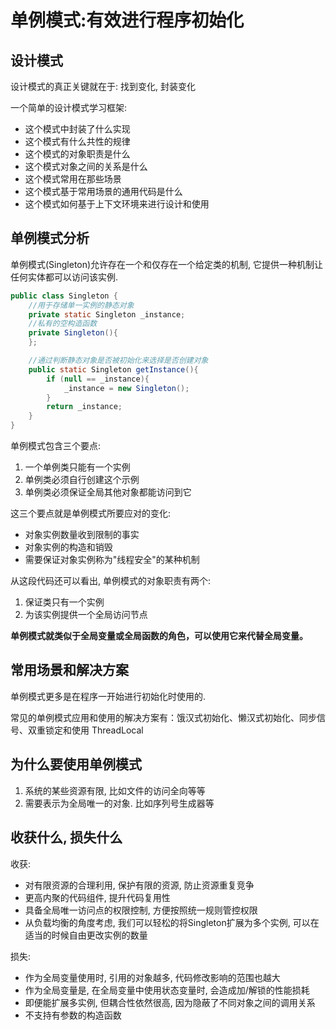 # 单例模式:有效进行程序初始化

## 设计模式

设计模式的真正关键就在于: 找到变化, 封装变化

一个简单的设计模式学习框架:

- 这个模式中封装了什么实现
- 这个模式有什么共性的规律
- 这个模式的对象职责是什么
- 这个模式对象之间的关系是什么
- 这个模式常用在那些场景
- 这个模式基于常用场景的通用代码是什么
- 这个模式如何基于上下文环境来进行设计和使用

## 单例模式分析

单例模式(Singleton)允许存在一个和仅存在一个给定类的机制, 它提供一种机制让任何实体都可以访问该实例. 

```java
public class Singleton {
	//用于存储单一实例的静态对象
    private static Singleton _instance; 
	//私有的空构造函数
    private Singleton(){
    };

	//通过判断静态对象是否被初始化来选择是否创建对象
    public static Singleton getInstance(){
        if (null == _instance){
            _instance = new Singleton();
        }
        return _instance;
    }
}
```

单例模式包含三个要点:

1. 一个单例类只能有一个实例
2. 单例类必须自行创建这个示例
3. 单例类必须保证全局其他对象都能访问到它

这三个要点就是单例模式所要应对的变化:

- 对象实例数量收到限制的事实
- 对象实例的构造和销毁
- 需要保证对象实例称为"线程安全"的某种机制

从这段代码还可以看出, 单例模式的对象职责有两个:

1. 保证类只有一个实例
2. 为该实例提供一个全局访问节点

**单例模式就类似于全局变量或全局函数的角色，可以使用它来代替全局变量。**

## 常用场景和解决方案

单例模式更多是在程序一开始进行初始化时使用的.

常见的单例模式应用和使用的解决方案有：饿汉式初始化、懒汉式初始化、同步信号、双重锁定和使用 ThreadLocal

## 为什么要使用单例模式

1. 系统的某些资源有限, 比如文件的访问全向等等
2. 需要表示为全局唯一的对象. 比如序列号生成器等

## 收获什么, 损失什么

收获:

- 对有限资源的合理利用, 保护有限的资源, 防止资源重复竞争
- 更高内聚的代码组件, 提升代码复用性
- 具备全局唯一访问点的权限控制, 方便按照统一规则管控权限
- 从负载均衡的角度考虑, 我们可以轻松的将Singleton扩展为多个实例, 可以在适当的时候自由更改实例的数量

损失:

- 作为全局变量使用时, 引用的对象越多, 代码修改影响的范围也越大
- 作为全局变量是, 在全局变量中使用状态变量时, 会造成加/解锁的性能损耗
- 即便能扩展多实例, 但耦合性依然很高, 因为隐蔽了不同对象之间的调用关系
- 不支持有参数的构造函数

